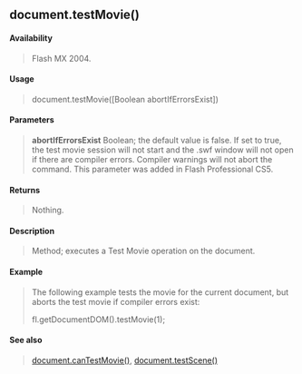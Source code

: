 ## document.testMovie()

#### Availability

> Flash MX 2004.

#### Usage

> document.testMovie(\[Boolean abortIfErrorsExist\])

#### Parameters

> **abortIfErrorsExist** Boolean; the default value is false. If set to true, the test movie session will not start and the .swf window will not open if there are compiler errors. Compiler warnings will not abort the command. This parameter was added in Flash Professional CS5.

#### Returns

> Nothing.

#### Description

> Method; executes a Test Movie operation on the document.

#### Example

> The following example tests the movie for the current document, but aborts the test movie if compiler errors exist:
>
> fl.getDocumentDOM().testMovie(1);

#### See also

> [document.canTestMovie()](#_bookmark147), [document.testScene()](#document.testScene())

<span id="document.testScene()" class="anchor"></span>
